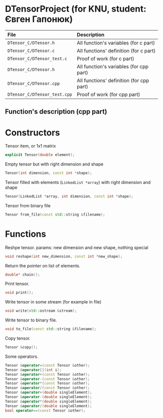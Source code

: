 # DTensorProject (for KNU, student: Євген Гапонюк)

| File | Description |
| :--- | :--- |
| `DTensor_C/DTensor.h` | All function's variables (for c part) |
| `DTensor_C/DTensor.c` | All functions' definition (for c part) |
| `DTensor_C/DTensor_test.c` | Proof of work (for c part) |
| `DTensor_C/DTensor.h` | All function's variables (for cpp part) |
| `DTensor_C/DTensor.cpp` | All functions' definition (for cpp part) |
| `DTensor_C/DTensor_test.cpp` | Proof of work (for cpp part) |

## Function's description (cpp part)
# Constructors

Tensor item, or 1x1 matrix
```cpp
explicit Tensor(double element);
```
Empty tensor but with right dimension and shape
```cpp
Tensor(int dimension, const int *shape);
```
Tensor filled with elements (`LinkedList *array`) with right dimension and shape
```cpp
Tensor(LinkedList *array, int dimension, const int *shape);
```
Tensor from binary file
```cpp
Tensor from_file(const std::string &filename);
```
# Functions
Reshpe tensor. params: new dimension and new shape, nothing special
```cpp
void reshape(int new_dimension, const int *new_shape);
```
Return the pointer on list of elements.
```cpp
double* chain();
```
Print tensor.
```cpp
void print();
```
Write tensor in some stream (for example in file)
```cpp
void write(std::ostream &stream);
```
Write tensor to binary file.
```cpp
void to_file(const std::string &filename);
```
Copy tensor.
```cpp
Tensor &copy();
```
Some operators.
```cpp
Tensor &operator=(const Tensor &other);
Tensor &operator[](int i);
Tensor &operator+(const Tensor &other);
Tensor &operator-(const Tensor &other);
Tensor &operator*(const Tensor &other);
Tensor &operator/(const Tensor &other);
Tensor &operator+(double singleElement);
Tensor &operator-(double singleElement);
Tensor &operator*(double singleElement);
Tensor &operator/(double singleElement);
bool operator==(const Tensor &other);
```
